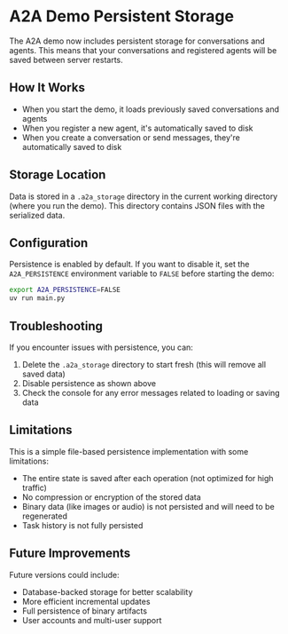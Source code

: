 # A2A Demo Persistent Storage

The A2A demo now includes persistent storage for conversations and agents. This means that your conversations and registered agents will be saved between server restarts.

## How It Works

- When you start the demo, it loads previously saved conversations and agents
- When you register a new agent, it's automatically saved to disk
- When you create a conversation or send messages, they're automatically saved to disk

## Storage Location

Data is stored in a `.a2a_storage` directory in the current working directory (where you run the demo). This directory contains JSON files with the serialized data.

## Configuration

Persistence is enabled by default. If you want to disable it, set the `A2A_PERSISTENCE` environment variable to `FALSE` before starting the demo:

```bash
export A2A_PERSISTENCE=FALSE
uv run main.py
```

## Troubleshooting

If you encounter issues with persistence, you can:

1. Delete the `.a2a_storage` directory to start fresh (this will remove all saved data)
2. Disable persistence as shown above
3. Check the console for any error messages related to loading or saving data

## Limitations

This is a simple file-based persistence implementation with some limitations:

- The entire state is saved after each operation (not optimized for high traffic)
- No compression or encryption of the stored data
- Binary data (like images or audio) is not persisted and will need to be regenerated
- Task history is not fully persisted

## Future Improvements

Future versions could include:
- Database-backed storage for better scalability
- More efficient incremental updates
- Full persistence of binary artifacts
- User accounts and multi-user support